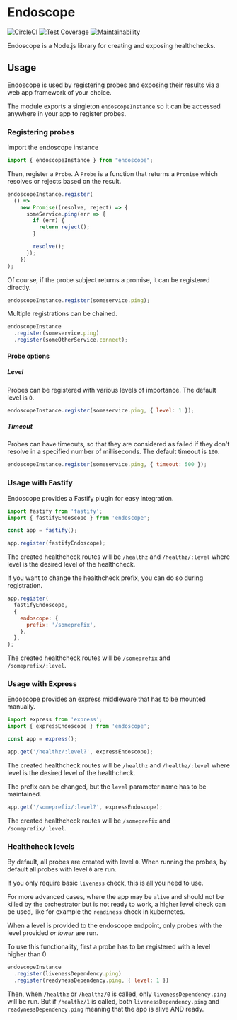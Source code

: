 # Endoscope

[![CircleCI](https://circleci.com/gh/witq/endoscope.svg?style=svg)](https://circleci.com/gh/witq/endoscope)
[![Test Coverage](https://api.codeclimate.com/v1/badges/f0d34636452a31ccaf0f/test_coverage)](https://codeclimate.com/github/witq/endoscope/test_coverage)
[![Maintainability](https://api.codeclimate.com/v1/badges/f0d34636452a31ccaf0f/maintainability)](https://codeclimate.com/github/witq/endoscope/maintainability)

Endoscope is a Node.js library for creating and exposing healthchecks.

## Usage

Endoscope is used by registering probes and exposing their results via a web app framework of your choice.

The module exports a singleton `endoscopeInstance` so it can be accessed anywhere in your app to register probes.

### Registering probes

Import the endoscope instance

```javascript
import { endoscopeInstance } from "endoscope";
```

Then, register a `Probe`. A `Probe` is a function that returns a `Promise` which resolves or rejects based on the result.

```javascript
endoscopeInstance.register(
  () =>
    new Promise((resolve, reject) => {
      someService.ping(err => {
        if (err) {
          return reject();
        }

        resolve();
      });
    })
);
```

Of course, if the probe subject returns a promise, it can be registered directly.

```javascript
endoscopeInstance.register(someservice.ping);
```

Multiple registrations can be chained.

```javascript
endoscopeInstance
  .register(someservice.ping)
  .register(someOtherService.connect);
```

#### Probe options

##### Level

Probes can be registered with various levels of importance. The default level is `0`.

```javascript
endoscopeInstance.register(someservice.ping, { level: 1 });
```

##### Timeout

Probes can have timeouts, so that they are considered as failed if they don't resolve in a specified number of milliseconds. The default timeout is `100`.

```javascript
endoscopeInstance.register(someservice.ping, { timeout: 500 });
```

### Usage with Fastify

Endoscope provides a Fastify plugin for easy integration.

```javascript
import fastify from 'fastify';
import { fastifyEndoscope } from 'endoscope';

const app = fastify();

app.register(fastifyEndoscope);
```

The created healthcheck routes will be `/healthz` and `/healthz/:level` where level is the desired level of the healthcheck.

If you want to change the healthcheck prefix, you can do so during registration.

```javascript
app.register(
  fastifyEndoscope,
  {
    endoscope: {
      prefix: '/someprefix',
    },
  },
);
```

The created healthcheck routes will be `/someprefix` and `/someprefix/:level`.

### Usage with Express

Endoscope provides an express middleware that has to be mounted manually.

```javascript
import express from 'express';
import { expressEndoscope } from 'endoscope';

const app = express();

app.get('/healthz/:level?', expressEndoscope);
```

The created healthcheck routes will be `/healthz` and `/healthz/:level` where level is the desired level of the healthcheck.

The prefix can be changed, but the `level` parameter name has to be maintained.

```javascript
app.get('/someprefix/:level?', expressEndoscope);
```

The created healthcheck routes will be `/someprefix` and `/someprefix/:level`.

### Healthcheck levels

By default, all probes are created with level `0`. When running the probes, by default all probes with level `0` are run.

If you only require basic `liveness` check, this is all you need to use.

For more advanced cases, where the app may be `alive` and should not be killed by the orchestrator but is not ready to work, a higher level check can be used, like for example the `readiness` check in kubernetes.

When a level is provided to the endoscope endpoint, only probes with the level provided _or lower_ are run.

To use this functionality, first a probe has to be registered with a level higher than 0

```javascript
endoscopeInstance
  .register(livenessDependency.ping)
  .register(readynessDependency.ping, { level: 1 })
```

Then, when `/healthz` or `/healthz/0` is called, only `livenessDependency.ping` will be run. But if `/healthz/1` is called, both `livenessDependency.ping` and `readynessDependency.ping` meaning that the app is alive AND ready.
